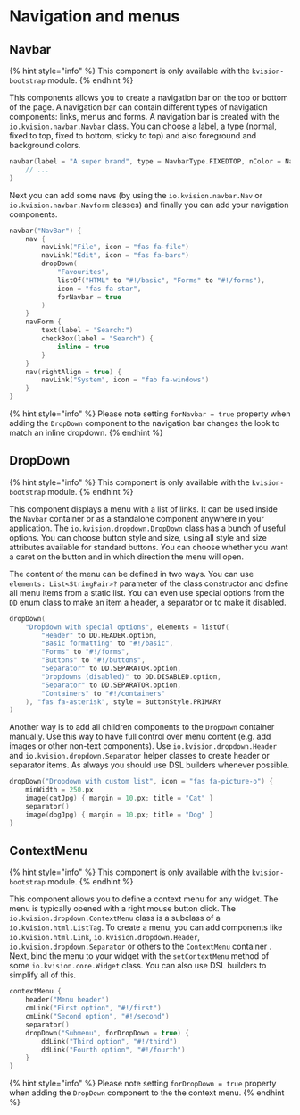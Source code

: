 # Navigation and menus

## Navbar

{% hint style="info" %}
This component is only available with the `kvision-bootstrap` module.
{% endhint %}

This components allows you to create a navigation bar on the top or bottom of the page. A navigation bar can contain different types of navigation components: links, menus and forms. A navigation bar is created with the `io.kvision.navbar.Navbar` class. You can choose a label, a type (normal, fixed to top, fixed to bottom, sticky to top) and also foreground and background colors.&#x20;

```kotlin
navbar(label = "A super brand", type = NavbarType.FIXEDTOP, nColor = NavbarColor.DARK) {
    // ...
}
```

Next you can add some navs (by using the `io.kvision.navbar.Nav` or `io.kvision.navbar.Navform` classes) and finally you can add your navigation components.

```kotlin
navbar("NavBar") {
    nav {
        navLink("File", icon = "fas fa-file")
        navLink("Edit", icon = "fas fa-bars")
        dropDown(
            "Favourites",
            listOf("HTML" to "#!/basic", "Forms" to "#!/forms"),
            icon = "fas fa-star",
            forNavbar = true
        )
    }
    navForm {
        text(label = "Search:")
        checkBox(label = "Search") {
            inline = true
        }
    }
    nav(rightAlign = true) {
        navLink("System", icon = "fab fa-windows")
    }
}
```

{% hint style="info" %}
Please note setting `forNavbar = true` property when adding the `DropDown` component to the navigation bar changes the look to match an inline dropdown.
{% endhint %}

## DropDown

{% hint style="info" %}
This component is only available with the `kvision-bootstrap` module.
{% endhint %}

This component displays a menu with a list of links. It can be used inside the `Navbar` container or as a standalone component anywhere in your application. The `io.kvision.dropdown.DropDown` class has a bunch of useful options. You can choose button style and size, using all style and size attributes available for standard buttons. You can choose whether you want a caret on the button and in which direction the menu will open.

The content of the menu can be defined in two ways. You can use `elements: List<StringPair>?` parameter of the class constructor and define all menu items from a static list. You can even use special options from the `DD` enum class to make an item a header, a separator or to make it disabled.

```kotlin
dropDown(
    "Dropdown with special options", elements = listOf(
        "Header" to DD.HEADER.option,
        "Basic formatting" to "#!/basic",
        "Forms" to "#!/forms",
        "Buttons" to "#!/buttons",
        "Separator" to DD.SEPARATOR.option,
        "Dropdowns (disabled)" to DD.DISABLED.option,
        "Separator" to DD.SEPARATOR.option,
        "Containers" to "#!/containers"
    ), "fas fa-asterisk", style = ButtonStyle.PRIMARY
)
```

Another way is to add all children components to the `DropDown` container manually. Use this way to have full control over menu content (e.g. add images or other non-text components). Use `io.kvision.dropdown.Header` and `io.kvision.dropdown.Separator` helper classes to create header or separator items. As always you should use DSL builders whenever possible.

```kotlin
dropDown("Dropdown with custom list", icon = "fas fa-picture-o") {
    minWidth = 250.px
    image(catJpg) { margin = 10.px; title = "Cat" }
    separator()
    image(dogJpg) { margin = 10.px; title = "Dog" }
}
```

## ContextMenu

{% hint style="info" %}
This component is only available with the `kvision-bootstrap` module.
{% endhint %}

This component allows you to define a context menu for any widget. The menu is typically opened with a right mouse button click. The `io.kvision.dropdown.ContextMenu` class is a subclass of a `io.kvision.html.ListTag`. To create a menu, you can add components like `io.kvision.html.Link`, `io.kvision.dropdown.Header`, `io.kvision.dropdown.Separator` or others to the `ContextMenu` container . Next, bind the menu to your widget with the `setContextMenu` method of some `io.kvision.core.Widget` class. You can also use DSL builders to simplify all of this.

```kotlin
contextMenu {
    header("Menu header")
    cmLink("First option", "#!/first")
    cmLink("Second option", "#!/second")
    separator()
    dropDown("Submenu", forDropDown = true) {
        ddLink("Third option", "#!/third")
        ddLink("Fourth option", "#!/fourth")
    }
}
```

{% hint style="info" %}
Please note setting `forDropDown = true` property when adding the `DropDown` component to the the context menu.
{% endhint %}
